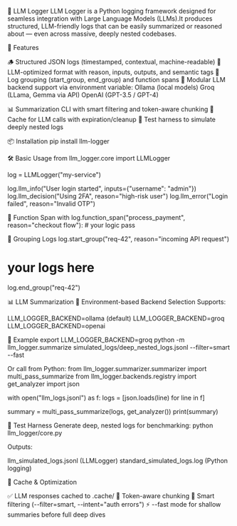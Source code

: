 🧠 LLM Logger
LLM Logger is a Python logging framework designed for seamless integration with Large Language Models (LLMs).It produces structured, LLM-friendly logs that can be easily summarized or reasoned about — even across massive, deeply nested codebases.

🚀 Features

🪵 Structured JSON logs (timestamped, contextual, machine-readable)
🧠 LLM-optimized format with reason, inputs, outputs, and semantic tags
📂 Log grouping (start_group, end_group) and function spans
🔌 Modular LLM backend support via environment variable:
Ollama (local models)
Groq (LLama, Gemma via API)
OpenAI (GPT-3.5 / GPT-4)


📊 Summarization CLI with smart filtering and token-aware chunking
💾 Cache for LLM calls with expiration/cleanup
🧪 Test harness to simulate deeply nested logs


📦 Installation
pip install llm-logger

🛠️ Basic Usage
from llm_logger.core import LLMLogger

log = LLMLogger("my-service")

log.llm_info("User login started", inputs={"username": "admin"})
log.llm_decision("Using 2FA", reason="high-risk user")
log.llm_error("Login failed", reason="Invalid OTP")

🔁 Function Span
with log.function_span("process_payment", reason="checkout flow"):
    # your logic
    pass

📂 Grouping Logs
log.start_group("req-42", reason="incoming API request")
# your logs here
log.end_group("req-42")

📊 LLM Summarization
🧠 Environment-based Backend Selection
Supports:

LLM_LOGGER_BACKEND=ollama (default)
LLM_LOGGER_BACKEND=groq
LLM_LOGGER_BACKEND=openai

🧾 Example
export LLM_LOGGER_BACKEND=groq
python -m llm_logger.summarize simulated_logs/deep_nested_logs.jsonl --filter=smart --fast

Or call from Python:
from llm_logger.summarizer.summarizer import multi_pass_summarize
from llm_logger.backends.registry import get_analyzer
import json

with open("llm_logs.jsonl") as f:
    logs = [json.loads(line) for line in f]

summary = multi_pass_summarize(logs, get_analyzer())
print(summary)

🧪 Test Harness
Generate deep, nested logs for benchmarking:
python llm_logger/core.py

Outputs:

llm_simulated_logs.jsonl (LLMLogger)
standard_simulated_logs.log (Python logging)

🔁 Cache & Optimization

✅ LLM responses cached to .cache/
🧠 Token-aware chunking
🔎 Smart filtering (--filter=smart, --intent="auth errors")
⚡ --fast mode for shallow summaries before full deep dives
